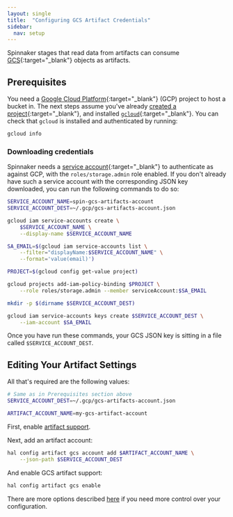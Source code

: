 ```yaml
---
layout: single
title:  "Configuring GCS Artifact Credentials"
sidebar:
  nav: setup
---
```


Spinnaker stages that read data from artifacts can consume
[GCS](https://cloud.google.com/storage/){:target="\_blank"} objects as artifacts.

## Prerequisites

You need a [Google Cloud Platform](https://cloud.google.com/){:target="\_blank"}
(GCP) project to host a bucket in. The next steps assume you've already [created a
project](https://cloud.google.com/resource-manager/docs/creating-managing-projects){:target="\_blank"},
and installed [`gcloud`](https://cloud.google.com/sdk/downloads){:target="\_blank"}.
You can check that `gcloud` is installed and authenticated by running:

```bash
gcloud info
```

### Downloading credentials

Spinnaker needs a [service
account](https://cloud.google.com/compute/docs/access/service-accounts){:target="\_blank"}
to authenticate as against GCP, with the `roles/storage.admin` role enabled. If
you don't already have such a service account with the corresponding JSON key
downloaded, you can run the following commands to do so:

```bash
SERVICE_ACCOUNT_NAME=spin-gcs-artifacts-account
SERVICE_ACCOUNT_DEST=~/.gcp/gcs-artifacts-account.json

gcloud iam service-accounts create \
    $SERVICE_ACCOUNT_NAME \
    --display-name $SERVICE_ACCOUNT_NAME

SA_EMAIL=$(gcloud iam service-accounts list \
    --filter="displayName:$SERVICE_ACCOUNT_NAME" \
    --format='value(email)')

PROJECT=$(gcloud config get-value project)

gcloud projects add-iam-policy-binding $PROJECT \
    --role roles/storage.admin --member serviceAccount:$SA_EMAIL

mkdir -p $(dirname $SERVICE_ACCOUNT_DEST)

gcloud iam service-accounts keys create $SERVICE_ACCOUNT_DEST \
    --iam-account $SA_EMAIL
```

Once you have run these commands, your GCS JSON key is sitting in a file
called `$SERVICE_ACCOUNT_DEST`.

## Editing Your Artifact Settings

All that's required are the following values:

```bash
# Same as in Prerequisites section above
SERVICE_ACCOUNT_DEST=~/.gcp/gcs-artifacts-account.json

ARTIFACT_ACCOUNT_NAME=my-gcs-artifact-account
```

First, enable [artifact support](/reference/artifacts-with-artifactsrewrite//#enabling-artifact-support).

Next, add an artifact account:

```bash
hal config artifact gcs account add $ARTIFACT_ACCOUNT_NAME \
    --json-path $SERVICE_ACCOUNT_DEST
```

And enable GCS artifact support:

```bash
hal config artifact gcs enable
```

There are more options described
[here](/reference/halyard/commands#hal-config-artifact-gcs-account-edit)
if you need more control over your configuration.
